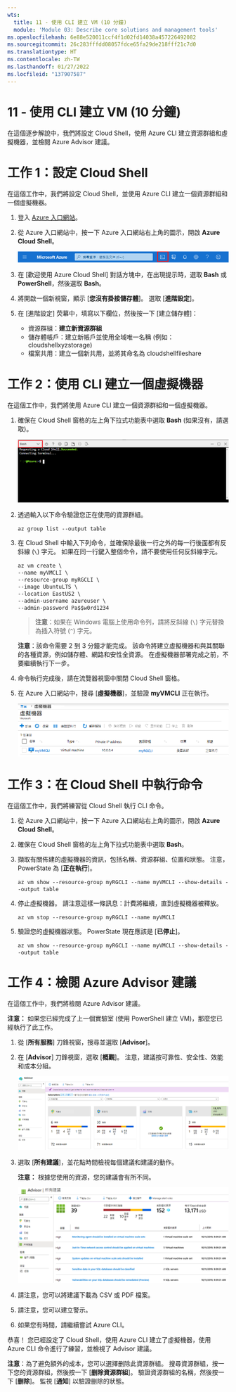```yaml
---
wts:
  title: 11 - 使用 CLI 建立 VM (10 分鐘)
  module: 'Module 03: Describe core solutions and management tools'
ms.openlocfilehash: 6e88e520011ccf4f1d02fd14038a457226492082
ms.sourcegitcommit: 26c283fffdd08057fdce65fa29de218fff21c7d0
ms.translationtype: HT
ms.contentlocale: zh-TW
ms.lasthandoff: 01/27/2022
ms.locfileid: "137907587"
---
```

# <a name="11---create-a-vm-with-the-cli-10-min"></a>11 - 使用 CLI 建立 VM (10 分鐘)

在這個逐步解說中，我們將設定 Cloud Shell，使用 Azure CLI 建立資源群組和虛擬機器，並檢閱 Azure Advisor 建議。 

# <a name="task-1-configure-the-cloud-shell"></a>工作 1：設定 Cloud Shell 

在這個工作中，我們將設定 Cloud Shell，並使用 Azure CLI 建立一個資源群組和一個虛擬機器。  

1. 登入 [Azure 入口網站](https://portal.azure.com)。

2. 從 Azure 入口網站中，按一下 Azure 入口網站右上角的圖示，開啟 **Azure Cloud Shell**。

    ![Azure 入口網站 Azure Cloud Shell 圖示的螢幕擷取畫面。](../images/1002.png)
   
3. 在 [歡迎使用 Azure Cloud Shell] 對話方塊中，在出現提示時，選取 **Bash** 或 **PowerShell**，然後選取 **Bash**。 

4. 將開啟一個新視窗，顯示 [**您沒有掛接儲存體**]。 選取 [**進階設定**]。

5. 在 [進階設定] 荧幕中，填寫以下欄位，然後按一下 [建立儲存體]：
    - 資源群組：**建立新資源群組**
    - 儲存體帳戶：建立新帳戶並使用全域唯一名稱 (例如：cloudshellxyzstorage)
    - 檔案共用：建立一個新共用，並將其命名為 cloudshellfileshare


# <a name="task-2-use-cli-to-create-a-virtual-machine"></a>工作 2：使用 CLI 建立一個虛擬機器

在這個工作中，我們將使用 Azure CLI 建立一個資源群組和一個虛擬機器。

1. 確保在 Cloud Shell 窗格的左上角下拉式功能表中選取 **Bash** (如果沒有，請選取)。

    ![醒目提示 Bash 下拉式清單的 Azure 入口網站 Azure Cloud Shell 的螢幕擷取畫面。](../images/1002a.png)


2. 透過輸入以下命令驗證您正在使用的資源群組。

    ```cli
    az group list --output table
    ```

4. 在 Cloud Shell 中輸入下列命令，並確保除最後一行之外的每一行後面都有反斜線 (`\`) 字元。 如果在同一行鍵入整個命令，請不要使用任何反斜線字元。 

    ```cli
    az vm create \
    --name myVMCLI \
    --resource-group myRGCLI \
    --image UbuntuLTS \
    --location EastUS2 \
    --admin-username azureuser \
    --admin-password Pa$$w0rd1234
    ```

    >**注意**：如果在 Windows 電腦上使用命令列，請將反斜線 (`\`) 字元替換為插入符號 (`^`) 字元。

    **注意**：該命令需要 2 到 3 分鐘才能完成。 該命令將建立虛擬機器和與其關聯的各種資源，例如儲存體、網路和安性全資源。 在虛擬機器部署完成之前，不要繼續執行下一步。 

5. 命令執行完成後，請在流覽器視窗中關閉 Cloud Shell 窗格。

6. 在 Azure 入口網站中，搜尋 [**虛擬機器**]，並驗證 **myVMCLI** 正在執行。

    ![myVMPS 處於執行狀態的虛擬機器頁面的螢幕擷取畫面。](../images/1101.png)


# <a name="task-3-execute-commands-in-the-cloud-shell"></a>工作 3：在 Cloud Shell 中執行命令

在這個工作中，我們將練習從 Cloud Shell 執行 CLI 命令。 

1. 從 Azure 入口網站中，按一下 Azure 入口網站右上角的圖示，開啟 **Azure Cloud Shell**。

2. 確保在 Cloud Shell 窗格的左上角下拉式功能表中選取 **Bash**。

3. 擷取有關佈建的虛擬機器的資訊，包括名稱、資源群組、位置和狀態。 注意，PowerState 為 [**正在執行**]。

    ```cli
    az vm show --resource-group myRGCLI --name myVMCLI --show-details --output table 
    ```

4. 停止虛擬機器。 請注意這樣一條訊息：計費將繼續，直到虛擬機器被釋放。 

    ```cli
    az vm stop --resource-group myRGCLI --name myVMCLI
    ```

5. 驗證您的虛擬機器狀態。 PowerState 現在應該是 [**已停止**]。

    ```cli
    az vm show --resource-group myRGCLI --name myVMCLI --show-details --output table 
    ```

# <a name="task-4-review-azure-advisor-recommendations"></a>工作 4：檢閱 Azure Advisor 建議

在這個工作中，我們將檢閱 Azure Advisor 建議。

   **注意：** 如果您已經完成了上一個實驗室 (使用 PowerShell 建立 VM)，那麼您已經執行了此工作。 

1. 從 [**所有服務**] 刀鋒視窗，搜尋並選取 [**Advisor**]。 

2. 在 [**Advisor**] 刀鋒視窗，選取 [**概觀**]。 注意，建議按可靠性、安全性、效能和成本分組。 

    ![Advisor 的 [概觀] 頁面的螢幕擷取畫面。 ](../images/1103.png)

3. 選取 [**所有建議**]，並花點時間檢視每個建議和建議的動作。 

    **注意：** 根據您使用的資源，您的建議會有所不同。 

    ![Advisor 的 [所有建議] 頁面的螢幕擷取畫面。 ](../images/1104.png)

4. 請注意，您可以將建議下載為 CSV 或 PDF 檔案。 

5. 請注意，您可以建立警示。 

6. 如果您有時間，請繼續嘗試 Azure CLI。 

恭喜！ 您已經設定了 Cloud Shell，使用 Azure CLI 建立了虛擬機器，使用 Azure CLI 命令進行了練習，並檢視了 Advisor 建議。

**注意**：為了避免額外的成本，您可以選擇删除此資源群組。 搜尋資源群組，按一下您的資源群組，然後按一下 [**删除資源群組**]。 驗證資源群組的名稱，然後按一下 [**删除**]。 監視 [**通知**] 以驗證删除的狀態。
